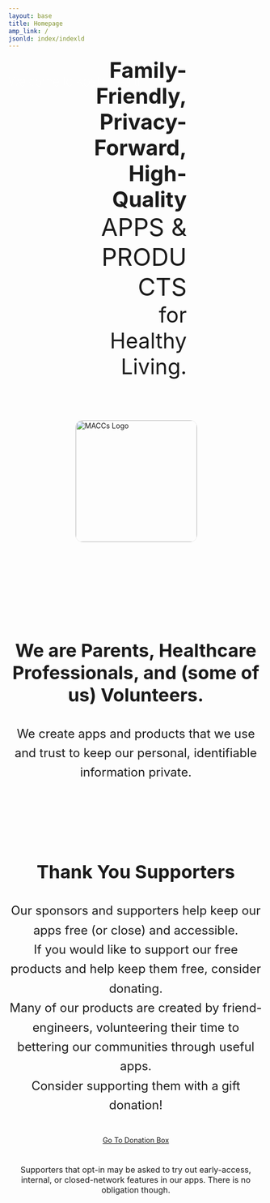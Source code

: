```yaml
---
layout: base
title: Homepage
amp_link: /
jsonld: index/indexld
---
```

<div style="display: block; position: absolute; text-align: center;">
    <h1  style="color: #fff; font-size: 24px; font-weight: 100;">Welcome to Koala Health</h1>
</div>

<section style="width: 100%; max-width: 1600px; margin: 0 auto 100px auto; text-align: center;">
    <div style="display: inline-block; position: relative; text-align: right; width: 40%; margin: 0 40px;">
        <div style="font-size: 42px; font-weight: bold;">Family-Friendly,</div>
        <div style="font-size: 42px; font-weight: bold;">Privacy-Forward,</div>
        <div style="font-size: 42px; font-weight: bold;">High-Quality</div>
        <div style="font-size: 48px;">APPS &amp; PRODUCTS</div>
        <div style="font-size: 42px;">for Healthy Living.</div>
    </div>
    <div style="display: inline-block; position: relative; width: 40%; min-width: 240px; text-align: left; margin: 80px auto 40px auto;">
        <img src="{{ relative_url }}/assets/img/MACCs-Logo.png" alt="MACCs Logo" width="240px" style="border: 1px solid #eee; border-radius: 15px;" />
    </div>
</section>

<section style="overflow: auto; width: 100%; max-width: 1600px; margin: 0 auto 80px auto; text-align: center; vertical-align: middle;">
    <h3 style="font-size: 36px;">We are <span style="font-weight: bold;">Parents</span>, <span style="font-weight: bold;">Healthcare Professionals</span>, and (some of us) <span style="font-weight: bold;">Volunteers</span>.</h3>
    <p style="font-size: 24px; line-height: 1.6;">
    We create apps and products that we use and trust to keep our personal, identifiable information private.<br />
    </p>
</section>

<section style="overflow: auto; width: 100%; max-width: 1600px; margin: 0 auto 100px auto; text-align: center; vertical-align: middle;">
    <h3 style="font-size: 36px;">Thank You Supporters</h3>
    <p style="font-size: 24px; line-height: 1.6;">
    Our sponsors and supporters help keep our apps free (or close) and accessible.<br />
    If you would like to support our free products and help keep them free, consider donating.<br />
    Many of our products are created by friend-engineers, volunteering their time to bettering our communities through useful apps.<br />
    Consider supporting them with a gift donation!<br />
    </p>
    <div style="text-align: center; margin: 40px auto;">
        <a href="https://www.paypal.com/paypalme/KoalaHealthMe" class="shiny-button">Go To Donation Box</a>
    </div>
    <p style="font-size: 16px;">Supporters that opt-in may be asked to try out early-access, internal, or closed-network features in our apps.  There is no obligation though.</p>
</section>